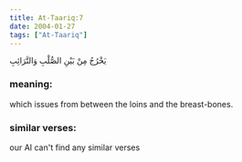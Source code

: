 ```yaml
---
title: At-Taariq:7
date: 2004-01-27
tags: ["At-Taariq"]
---
```

يَخْرُجُ مِنْ بَيْنِ الصُّلْبِ وَالتَّرَائِبِ
### meaning: 
which issues from between the loins and the breast-bones.
### similar verses: 

our AI can't find any similar verses





